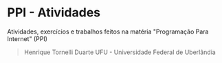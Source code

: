 # PPI - Atividades

Atividades, exercícios e trabalhos feitos na matéria "Programação Para Internet" (PPI)

> Henrique Tornelli Duarte
> UFU - Universidade Federal de Uberlândia
